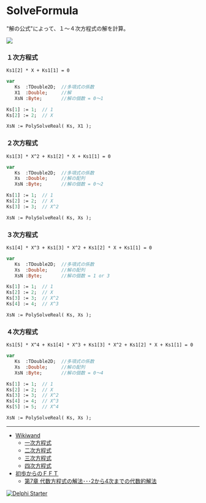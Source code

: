 ﻿# SolveFormula
"解の公式"によって、１～４次方程式の解を計算。

![](https://github.com/LUXOPHIA/SolveFormula/raw/master/--------/_SCREENSHOT/SolveFormula.png)

### １次方程式
```
Ks1[2] * X + Ks1[1] = 0
```
```Pascal
var
   Ks  :TDouble2D;  //多項式の係数
   X1  :Double;     //解
   XsN :Byte;       //解の個数 = 0～1

Ks[1] := 1;  // 1
Ks[2] := 2;  // X

XsN := PolySolveReal( Ks, X1 );
```
### ２次方程式
```
Ks1[3] * X^2 + Ks1[2] * X + Ks1[1] = 0
```
```Pascal
var
   Ks  :TDouble2D;  //多項式の係数
   Xs  :Double;     //解の配列
   XsN :Byte;       //解の個数 = 0～2

Ks[1] := 1;  // 1
Ks[2] := 2;  // X
Ks[3] := 3;  // X^2

XsN := PolySolveReal( Ks, Xs );
```
### ３次方程式
```
Ks1[4] * X^3 + Ks1[3] * X^2 + Ks1[2] * X + Ks1[1] = 0
```
```Pascal
var
   Ks  :TDouble2D;  //多項式の係数
   Xs  :Double;     //解の配列
   XsN :Byte;       //解の個数 = 1 or 3

Ks[1] := 1;  // 1
Ks[2] := 2;  // X
Ks[3] := 3;  // X^2
Ks[4] := 4;  // X^3

XsN := PolySolveReal( Ks, Xs );
```
### ４次方程式
```
Ks1[5] * X^4 + Ks1[4] * X^3 + Ks1[3] * X^2 + Ks1[2] * X + Ks1[1] = 0
```
```Pascal
var
   Ks  :TDouble2D;  //多項式の係数
   Xs  :Double;     //解の配列
   XsN :Byte;       //解の個数 = 0～4

Ks[1] := 1;  // 1
Ks[2] := 2;  // X
Ks[3] := 3;  // X^2
Ks[4] := 4;  // X^3
Ks[5] := 5;  // X^4

XsN := PolySolveReal( Ks, Xs );
```

----
* [Wikiwand](https://www.wikiwand.com/)
    * [一次方程式](https://www.wikiwand.com/ja/%E4%B8%80%E6%AC%A1%E6%96%B9%E7%A8%8B%E5%BC%8F)
    * [二次方程式](https://www.wikiwand.com/ja/%E4%BA%8C%E6%AC%A1%E6%96%B9%E7%A8%8B%E5%BC%8F)
    * [三次方程式](https://www.wikiwand.com/ja/%E4%B8%89%E6%AC%A1%E6%96%B9%E7%A8%8B%E5%BC%8F)
    * [四次方程式](https://www.wikiwand.com/ja/%E5%9B%9B%E6%AC%A1%E6%96%B9%E7%A8%8B%E5%BC%8F)
* [初歩からのＦＦＴ](http://na-inet.jp/fft/)
    * [第7章 代数方程式の解法･･･2から4次までの代数的解法](http://na-inet.jp/fft/chap07.pdf)

[![Delphi Starter](http://img.en25.com/EloquaImages/clients/Embarcadero/%7B063f1eec-64a6-4c19-840f-9b59d407c914%7D_dx-starter-bn159.png)](https://www.embarcadero.com/jp/products/delphi/starter)